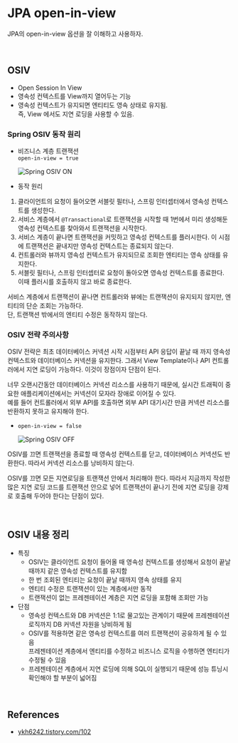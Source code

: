 # JPA open-in-view
JPA의 open-in-view 옵션을 잘 이해하고 사용하자.

<br/>

## OSIV
- Open Session In View
- 영속성 컨텍스트를 View까지 열어두는 기능
- 영속성 컨텍스트가 유지되면 엔티티도 영속 상태로 유지됨.  
  즉, View 에서도 지연 로딩을 사용할 수 있음.

### Spring OSIV 동작 원리
- 비즈니스 계층 트랜잭션  
  `open-in-view = true`

  ![Spring OSIV ON](https://img1.daumcdn.net/thumb/R1280x0/?scode=mtistory2&fname=https%3A%2F%2Fblog.kakaocdn.net%2Fdn%2Fbd835C%2FbtqTPzbjhqa%2FAPhn7gWwr4pRhzCL79N4q1%2Fimg.png)

- 동작 원리
1. 클라이언트의 요청이 들어오면 서블릿 필터나, 스프링 인터셉터에서 영속성 컨텍스트를 생성한다.
2. 서비스 계층에서 `@Transactional`로 트랜잭션을 시작할 때 1번에서 미리 생성해둔 영속성 컨텍스트를 찾아와서 트랜잭션을 시작한다.
3. 서비스 계층이 끝나면 트랜잭션을 커밋하고 영속성 컨텍스트를 플러시한다. 이 시점에 트랜잭션은 끝내지만 영속성 컨텍스트는 종료되지 않는다.
4. 컨트롤러와 뷰까지 영속성 컨텍스트가 유지되므로 조회한 엔티티는 영속 상태를 유지한다.
5. 서블릿 필터나, 스프링 인터셉터로 요청이 돌아오면 영속성 컨텍스트를 종료한다. 이때 플러시를 호출하지 않고 바로 종료한다.

서비스 계층에서 트랜잭션이 끝나면 컨트롤러와 뷰에는 트랜잭션이 유지되지 않지만, 엔티티의 단순 조회는 가능하다.  
단, 트랜잭션 밖에서의 엔티티 수정은 동작하지 않는다.

### OSIV 전략 주의사항
OSIV 전략은 최초 데이터베이스 커넥션 시작 시점부터 API 응답이 끝날 때 까지 영속성 컨텍스트와 데이터베이스 커넥션을 유지한다. 그래서 View Template이나 API 컨트롤러에서 지연 로딩이 가능하다. 이것이 장점이자 단점이 된다.

너무 오랜시간동안 데이터베이스 커넥션 리소스를 사용하기 때문에, 실시간 트래픽이 중요한 애플리케이션에서는 커넥션이 모자라 장애로 이어질 수 있다.  
예를 들어 컨트롤러에서 외부 API를 호출하면 외부 API 대기시간 만큼 커넥션 리소스를 반환하지 못하고 유지해야 한다.

- `open-in-view = false`

  ![Spring OSIV OFF](https://img1.daumcdn.net/thumb/R1280x0/?scode=mtistory2&fname=https%3A%2F%2Fblog.kakaocdn.net%2Fdn%2FemsRZ9%2FbtqTLyKOQQ7%2F5cKM4Ma00A7LYKwhde77Zk%2Fimg.png)

OSIV를 끄면 트랜잭션을 종료할 때 영속성 컨텍스트를 닫고, 데이터베이스 커넥션도 반환한다. 따라서 커넥션 리소스를 낭비하지 않는다.

OSIV를 끄면 모든 지연로딩을 트랜잭션 안에서 처리해야 한다. 따라서 지금까지 작성한 많은 지연 로딩 코드를 트랜잭션 안으로 넣어 트랜잭션이 끝나기 전에 지연 로딩을 강제로 호출해 두어야 한다는 단점이 있다.

<br/>

## OSIV 내용 정리
- 특징
  - OSIV는 클라이언트 요청이 들어올 때 영속성 컨텍스트를 생성해서 요청이 끝날 때까지 같은 영속성 컨텍스트를 유지함
  - 한 번 조회된 엔티티는 요청이 끝날 때까지 영속 상태를 유지
  - 엔티티 수정은 트랜잭션이 있는 계층에서만 동작
  - 트랜잭션이 없는 프레젠테이션 계층은 지연 로딩을 포함해 조회만 가능
- 단점
  - 영속성 컨텍스트와 DB 커넥션은 1:1로 물고있는 관계이기 때문에 프레젠테이션 로직까지 DB 커넥션 자원을 낭비하게 됨
  - OSIV를 적용하면 같은 영속성 컨텍스트를 여러 트랜잭션이 공유하게 될 수 있음  
프레젠테이션 계층에서 엔티티를 수정하고 비즈니스 로직을 수행하면 엔티티가 수정될 수 있음
  - 프레젠테이션 계층에서 지연 로딩에 의해 SQL이 실행되기 때문에 성능 튜닝시 확인해야 할 부분이 넓어짐

<br/>

## References
- [ykh6242.tistory.com/102](https://ykh6242.tistory.com/102)